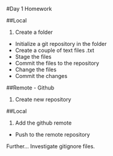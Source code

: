 #Day 1 Homework

##Local

1. Create a folder
* Initialize a git repository in the folder
* Create a couple of text files .txt
* Stage the files
* Commit the files to the repository
* Change the files
* Commit the changes

##Remote - Github

1. Create new repository

##Local

1. Add the github remote
*  Push to the remote repository


Further...
Investigate gitignore files.

